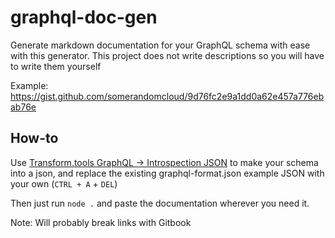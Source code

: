 # graphql-doc-gen
 
Generate markdown documentation for your  GraphQL schema with ease with this generator. This project does not write descriptions so you will have to write them yourself

Example: https://gist.github.com/somerandomcloud/9d76fc2e9a1dd0a62e457a776ebab76e

## How-to

Use [Transform.tools GraphQL -> Introspection JSON](https://transform.tools/graphql-to-introspection-json) to make your schema into a json, and replace the existing graphql-format.json example JSON with your own (`CTRL + A` + `DEL`)

Then just run `node .` and paste the documentation wherever you need it.

Note: Will probably break links with Gitbook